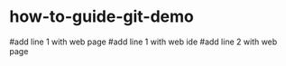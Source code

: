 # how-to-guide-git-demo
#add line 1 with web page
#add line 1 with web ide
#add line 2 with web page
